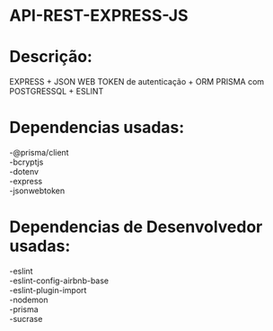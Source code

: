 # API-REST-EXPRESS-JS  
  
# Descrição:  

EXPRESS + JSON WEB TOKEN de autenticação + ORM PRISMA com POSTGRESSQL + ESLINT  
  
# Dependencias usadas:  
-@prisma/client  
-bcryptjs  
-dotenv  
-express  
-jsonwebtoken  

# Dependencias de Desenvolvedor usadas:  
-eslint  
-eslint-config-airbnb-base  
-eslint-plugin-import  
-nodemon  
-prisma  
-sucrase  
